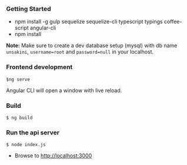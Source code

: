 
### Getting Started

 - npm install -g gulp sequelize sequelize-cli typescript typings coffee-script angular-cli
 - npm install

**Note:** Make sure to create a dev database setup (mysql) with db name `unsakini`, `username=root` and `password=null` in your localhost.

### Frontend development
```
$ng serve
```
Angular CLI will open a window with live reload.

### Build
```
$ ng build
```

### Run the api server
```
$ node index.js
```
 - Browse to [http://localhost:3000](http://localhost:3000)
